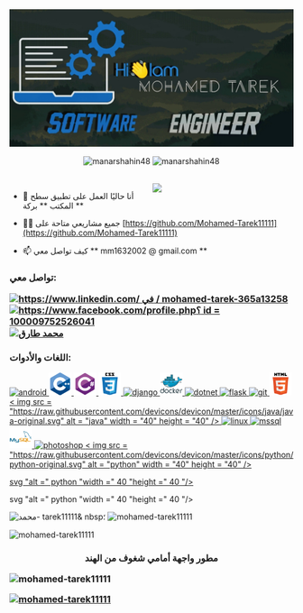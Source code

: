 <img src="./m1.jpg" alt="Header" />

<p align="center"> <img src="https://komarev.com/ghpvc/?username=manarshahin48&label=Profile%20views&color=0e75b6&style=flat" alt="manarshahin48" />
		   <img src="https://img.shields.io/github/followers/manarshahin48?label=Followers" alt="manarshahin48" />
</p>

<br>
<img align="right" src="https://user-images.githubusercontent.com/63050133/156676671-d5b2e362-97d4-4404-9447-dd71ddfea82f.gif" width = 250px/>

- 🔭 أنا حاليًا العمل على تطبيق سطح المكتب ** بركة **

- 👨‍💻 جميع مشاريعي متاحة على [https://github.com/Mohamed-Tarek11111](https://github.com/Mohamed-Tarek11111)

- 📫 كيف تواصل معي ** mm1632002 @ gmail.com **

<h3 align = "left"> تواصل معي: </ h3>
<p align = "left">
<a href="https://linkedin.com/in/https://www.linkedin.com/in/mohamed-tarek-365a13258" target="blank"> <img align = "center" src = "https : //raw.githubusercontent.com/rahuldkjain/github-profile-readme-generator/master/src/images/icons/Social/linked-in-alt.svg "alt =" https://www.linkedin.com/ في / mohamed-tarek-365a13258 "height =" 30 "width =" 40 "/> </a>
<a href =" https://fb.com/https://www.facebook.com/profile.php ؟ id = 100009752526041 "target =" blank "> <img align =" center "src =" https://raw.githubusercontent.com/rahuldkjain/github-profile-readme-generator/master/src/images/icons/Social /facebook.svg "alt =" https://www.facebook.com/profile.php؟ id = 100009752526041 "height =" 30 "width =" 40 "/> </a>
<a href="https://instagram.com/mohamed tarek" target="blank"> <img align = "center" src = "https://raw.githubusercontent.com/rahuldkjain/github-profile-readme- منشئ / رئيسي / src / images / icons / Social / instagram.svg "alt =" محمد طارق "height =" 30 "width =" 40 "/> </a> </p> <h3 align =" left
"

> اللغات والأدوات: </h3>
<p align = "left"> <a href="https://developer.android.com" target="_blank" rel="noreferrer"> <img src = "https://raw.githubusercontent.com/devicons /devicon/master/icons/android/android-original-wordmark.svg "alt =" android "width =" 40 "height =" 40 "/> </a> <a href =" https: //www.w3schools .com / cpp / "target =" _ blank "rel =" noreferrer "> <img src =" https://raw.githubusercontent.com/devicons/devicon/master/icons/cplusplus/cplusplus-original.svg "alt = "cplusplus" width = "40" height = "40" /> </a> <a href = "https: //www.w3schools.com / cs / "target =" _ blank "rel =" noreferrer "> <img src =" https://raw.githubusercontent.com/devicons/devicon/master/icons/csharp/csharp-original.svg "alt =" csharp "width =" 40 "height =" 40 "/> </a> <a href="https://www.w3schools.com/css/" target="_blank" rel="noreferrer"> <img src = "https://raw.githubusercontent.com/devicons/devicon/master/icons/css3/css3-original-wordmark.svg" alt = "css3" width = "40" height = "40" /> </ a > <a href="https://www.djangoproject.com/" target="_blank" rel="noreferrer"> <img src = "https://cdn.worldvectorlogo.com/logos/django.svg "alt =" django "width =" 40 "height =" 40 "/> </a> <a href="https://www.docker.com/" target="_blank" rel="noreferrer"> <img src = "https://raw.githubusercontent.com/devicons/devicon/master/icons/docker/docker-original-wordmark.svg" alt = "docker" width = "40" height = "40" /> </a> <a href="https://dotnet.microsoft.com/" target="_blank" rel="noreferrer"> <img src = "https://raw.githubusercontent.com/devicons/devicon/ master / icons / dot-net / dot-net-original-wordmark.svg "alt =" dotnet "width =" 40 "height =" 40 "/> </a> <a href =" https: // flask.palletsprojects.com/ "target =" _ blank "rel =" noreferrer "> <img src =" https://www.vectorlogo.zone/logos/pocoo_flask/pocoo_flask-icon.svg "alt =" flask "width =" 40 "height =" 40 "/> </a> <a href="https://git-scm.com/" target="_blank" rel="noreferrer"> <img src =" https: // www. vectorlogo.zone/logos/git-scm/git-scm-icon.svg "alt =" git "width =" 40 "height =" 40 "/> </a> <a href =" https: // www. w3.org/html/ "target =" _ blank "rel =" noreferrer "> <img src =" https://raw.githubusercontent.com/devicons/devicon/master/icons/html5/html5-original-wordmark.svg "alt =" html5 "width =" 40 "height =" 40 "/> </a> <a href="https://www.java.com" target="_blank" rel="noreferrer"> < img src = "https://raw.githubusercontent.com/devicons/devicon/master/icons/java/java-original.svg" alt = "java" width = "40" height = "40" /> </ a > <a href="https://www.linux.org/" target="_blank" rel="noreferrer"> <img src = "https://raw.githubusercontent.com/devicons/devicon/master/icons /linux/linux-original.svg "alt =" linux "width =" 40 "height =" 40 "/> </a> <a href =" https://www.microsoft.com / en-us / sql-server "target =" _ blank "rel =" noreferrer "> <img src =" https://www.svgrepo.com/show/303229/microsoft-sql-server-logo.svg " alt = "mssql" width = "40" height = "40" /> </a> <a href="https://www.mysql.com/" target="_blank" rel="noreferrer"> <img src = "https://raw.githubusercontent.com/devicons/devicon/master/icons/mysql/mysql-original-wordmark.svg" alt = "mysql" width = "40" height = "40" /> </ a> <a href="https://www.photoshop.com/en" target="_blank" rel="noreferrer"> <img src = "https://raw.githubusercontent.com/devicons/devicon/master / أيقونات / فوتوشوب / فوتوشوب لاين.svg "alt =" photoshop "width =" 40 "height =" 40 "/> </a> <a href="https://www.python.org" target="_blank" rel="noreferrer"> < img src = "https://raw.githubusercontent.com/devicons/devicon/master/icons/python/python-original.svg" alt = "python" width = "40" height = "40" /> </ a > </p>svg "alt =" python "width =" 40 "height =" 40 "/> </a> </p>svg "alt =" python "width =" 40 "height =" 40 "/> </a> </p>

<p> <img align = "left" src = "https://github-readme-stats.vercel.app/api/top-langs؟username=mohamed-tarek11111&show_icons=true&locale=en&layout=compact" alt = "محمد- tarek11111 "/> </p>

<p> & nbsp؛ <img align =" center "src =" https://github-readme-stats.vercel.app/api؟username=mohamed-tarek11111&show_icons=true&locale=en "alt = "mohamed-tarek11111" /> </p>

<p> <img align = "center" src = "https://github-readme-streak-stats.herokuapp.com/؟user=mohamed-tarek11111&" alt = "mohamed-tarek11111" /> </p>

<h3 align = "center"> مطور واجهة أمامي شغوف من الهند </ h3>

<p align = "left"> <img src = "https://komarev.com/ghpvc/؟username=mohamed-tarek11111&label=Profile٪ 20views & color = 0e75b6 & style = flat "alt =" mohamed-tarek11111 "/> </p>

<p align =" left "> <a href =" https://github.com/ryo-ma/github-profile-trophy " > <img src = "https://github-profile-trophy.vercel.app/؟username=mohamed-tarek11111" alt = "mohamed-tarek11111" /> </a> </p>
